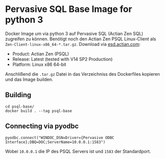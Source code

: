 
# Pervasive SQL Base Image for python 3

Docker Image um via python 3 auf Pervasive SQL (Actian Zen SQL) zugreifen zu können. Benötigt noch den Actian Zen PSQL Linux-Client als `Zen-Client-linux-x86_64-*.tar.gz`. Download via [esd.actian.com](https://esd.actian.com/):

 - Product: Actian Zen (PSQL)
 - Release: Latest (tested with V14 SP2 Production)
 - Platform: Linux x86 64-bit
 
 Anschlißend die `.tar.gz` Datei in das Verzeichniss des Dockerfiles kopieren und das Image builden.
 
## Building
 
```
cd psql-base/
docker build . --tag psql-base
```

## Connecting via pyodbc

```
pyodbc.connect("WINDOC_DSN=Driver={Pervasive ODBC Interface};DBQ=DOC;ServerName=10.0.0.1:1583")
```

Wobei `10.0.0.1` die IP des PSQL Servers ist und `1583` der Standardport.

